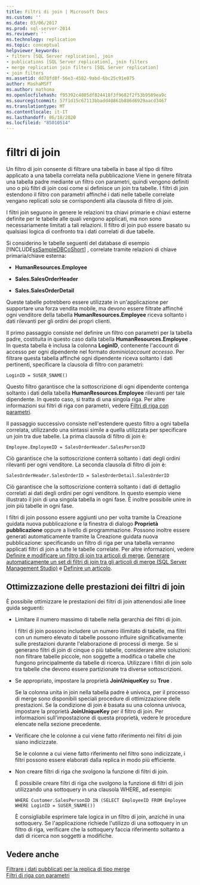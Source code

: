 ```yaml
---
title: Filtri di join | Microsoft Docs
ms.custom: ''
ms.date: 03/06/2017
ms.prod: sql-server-2014
ms.reviewer: ''
ms.technology: replication
ms.topic: conceptual
helpviewer_keywords:
- filters [SQL Server replication], join
- publications [SQL Server replication], join filters
- merge replication join filters [SQL Server replication]
- join filters
ms.assetid: dd78fd8f-56e3-4582-9abd-6bc25c91e075
author: MashaMSFT
ms.author: mathoma
ms.openlocfilehash: f95392c4805df824418f3f9682f2f53b9589ea9c
ms.sourcegitcommit: 57f1d15c67113bbadd40861b886d6929aacd3467
ms.translationtype: MT
ms.contentlocale: it-IT
ms.lasthandoff: 06/18/2020
ms.locfileid: "85010514"
---
```

# <a name="join-filters"></a>filtri di join
  Un filtro di join consente di filtrare una tabella in base al tipo di filtro applicato a una tabella correlata nella pubblicazione Viene in genere filtrata una tabella padre mediante un filtro con parametri, quindi vengono definiti uno o più filtri di join così come si definisce un join tra tabelle. I filtri di join estendono il filtro con parametri affinché i dati nelle tabelle correlate vengano replicati solo se corrispondenti alla clausola di filtro di join.  
  
 I filtri join seguono in genere le relazioni tra chiavi primarie e chiavi esterne definite per le tabelle alle quali vengono applicati, ma non sono necessariamente limitati a tali relazioni. Il filtro di join può essere basato su qualsiasi logica di confronto tra i dati correlati di due tabelle.  
  
 Si considerino le tabelle seguenti del database di esempio [!INCLUDE[ssSampleDBCoShort](../../../includes/sssampledbcoshort-md.md)] , correlate tramite relazioni di chiave primaria/chiave esterna:  
  
-   **HumanResources.Employee**  
  
-   **Sales.SalesOrderHeader**  
  
-   **Sales.SalesOrderDetail**  
  
 Queste tabelle potrebbero essere utilizzate in un'applicazione per supportare una forza vendita mobile, ma devono essere filtrate affinché ogni venditore della tabella **HumanResources.Employee** riceva soltanto i dati rilevanti per gli ordini dei propri clienti.  
  
 Il primo passaggio consiste nel definire un filtro con parametri per la tabella padre, costituita in questo caso dalla tabella **HumanResources.Employee** . In questa tabella è inclusa la colonna **LoginID**, contenente l'account di accesso per ogni dipendente nel formato *dominio\account accesso*. Per filtrare questa tabella affinché ogni dipendente riceva soltanto i dati pertinenti, specificare la clausola di filtro con parametri:  
  
```  
LoginID = SUSER_SNAME()  
```  
  
 Questo filtro garantisce che la sottoscrizione di ogni dipendente contenga soltanto i dati della tabella **HumanResources.Employee** rilevanti per tale dipendente. In questo caso, si tratta di una singola riga. Per altre informazioni sui filtri di riga con parametri, vedere [Filtri di riga con parametri](parameterized-filters-parameterized-row-filters.md).  
  
 Il passaggio successivo consiste nell'estendere questo filtro a ogni tabella correlata, utilizzando una sintassi simile a quella utilizzata per specificare un join tra due tabelle. La prima clausola di filtro di join è:  
  
```  
Employee.EmployeeID = SalesOrderHeader.SalesPersonID  
```  
  
 Ciò garantisce che la sottoscrizione conterrà soltanto i dati degli ordini rilevanti per ogni venditore. La seconda clausola di filtro di join è:  
  
```  
SalesOrderHeader.SalesOrderID = SalesOrderDetail.SalesOrderID  
```  
  
 Ciò garantisce che la sottoscrizione conterrà soltanto i dati di dettaglio correlati ai dati degli ordini per ogni venditore. In questo esempio viene illustrato il join di una singola tabella in ogni fase. È inoltre possibile unire in join più tabelle in ogni fase.  
  
 I filtri di join possono essere aggiunti uno per volta tramite la Creazione guidata nuova pubblicazione e la finestra di dialogo **Proprietà pubblicazione** oppure a livello di programmazione. Possono inoltre essere generati automaticamente tramite la Creazione guidata nuova pubblicazione: specificando un filtro di riga per una tabella verranno applicati filtri di join a tutte le tabelle correlate. Per altre informazioni, vedere [Definire e modificare un filtro di join tra articoli di merge](../publish/define-and-modify-a-join-filter-between-merge-articles.md), [Generare automaticamente un set di filtri di join tra gli articoli di merge &#40;SQL Server Management Studio&#41;](../publish/automatically-generate-join-filters-between-merge-articles.md) e [Definire un articolo](../publish/define-an-article.md).  
  
## <a name="optimizing-join-filter-performance"></a>Ottimizzazione delle prestazioni dei filtri di join  
 È possibile ottimizzare le prestazioni dei filtri di join attenendosi alle linee guida seguenti:  
  
-   Limitare il numero massimo di tabelle nella gerarchia dei filtri di join.  
  
     I filtri di join possono includere un numero illimitato di tabelle, ma filtri con un numero elevato di tabelle possono influire significativamente sulle prestazioni durante l'elaborazione di processi di merge. Se si generano filtri di join di cinque o più tabelle, considerare altre soluzioni: non filtrare tabelle piccole, non soggette a modifica o tabelle che fungono principalmente da tabelle di ricerca. Utilizzare i filtri di join solo tra tabelle che devono essere partizionate tra diverse sottoscrizioni.  
  
-   Se appropriato, impostare la proprietà **JoinUniqueKey** su **True** .  
  
     Se la colonna unita in join nella tabella padre è univoca, per il processo di merge sono disponibili speciali procedure di ottimizzazione delle prestazioni. Se la condizione di join è basata su una colonna univoca, impostare la proprietà **JoinUniqueKey** per il filtro di join. Per informazioni sull'impostazione di questa proprietà, vedere le procedure elencate nella sezione precedente.  
  
-   Verificare che le colonne a cui viene fatto riferimento nei filtri di join siano indicizzate.  
  
     Se le colonne a cui viene fatto riferimento nel filtro sono indicizzate, i filtri possono essere elaborati dalla replica in modo più efficiente.  
  
-   Non creare filtri di riga che svolgono la funzione di filtri di join.  
  
     È possibile creare filtri di riga che svolgono la funzione di filtri di join utilizzando una sottoquery in una clausola WHERE, ad esempio:  
  
    ```  
    WHERE Customer.SalesPersonID IN (SELECT EmployeeID FROM Employee WHERE LoginID = SUSER_SNAME())   
    ```  
  
     È consigliabile esprimere tale logica in un filtro di join, anziché in una sottoquery. Se l'applicazione richiede l'utilizzo di una sottoquery in un filtro di riga, verificare che la sottoquery faccia riferimento soltanto a dati di ricerca non soggetti a modifiche.  
  
## <a name="see-also"></a>Vedere anche  
 [Filtrare i dati pubblicati per la replica di tipo merge](filter-published-data-for-merge-replication.md)   
 [Filtri di riga con parametri](parameterized-filters-parameterized-row-filters.md)  
  
  
